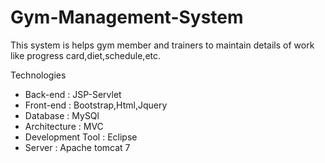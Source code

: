 # Gym-Management-System
 This system is helps gym member and trainers to maintain details of work like progress card,diet,schedule,etc. 
 
 Technologies
  - Back-end : JSP-Servlet
  - Front-end : Bootstrap,Html,Jquery 
  - Database : MySQl
  - Architecture : MVC
  - Development Tool : Eclipse
  - Server : Apache tomcat 7 

